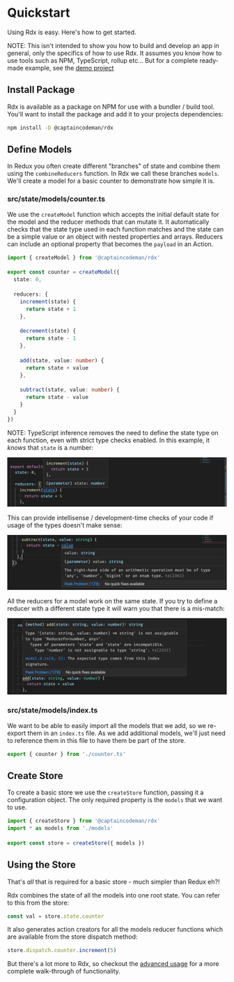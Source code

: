 # Quickstart

Using Rdx is easy. Here's how to get started.

NOTE: This isn't intended to show you how to build and develop an app in general, only the specifics of how to use Rdx. It assumes you know how to use tools such as NPM, TypeScript, rollup etc... But for a complete ready-made example, see the [demo project](https://github.com/CaptainCodeman/rdx-demo/)

## Install Package

Rdx is available as a package on NPM for use with a bundler / build tool. You'll want to install the package and add it to your projects dependencies:

```bash
npm install -D @captaincodeman/rdx
```

## Define Models

In Redux you often create different "branches" of state and combine them using the `combineReducers` function. In Rdx we call these branches `models`. We'll create a model for a basic counter to demonstrate how simple it is.

### src/state/models/counter.ts

We use the `createModel` function which accepts the initial default state for the model and the reducer methods that can mutate it. It automatically checks that the state type used in each function matches and the state can be a simple value or an object with nested properties and arrays. Reducers can include an optional property that becomes the `payload` in an Action.

```ts
import { createModel } from '@captaincodeman/rdx'

export const counter = createModel({
  state: 0,

  reducers: {
    increment(state) {
      return state + 1
    },

    decrement(state) {
      return state - 1
    },

    add(state, value: number) {
      return state + value
    },

    subtract(state, value: number) {
      return state - value
    }
  }
})
```

NOTE: TypeScript inference removes the need to define the state type on each function, even with strict type checks enabled. In this example, it _knows_ that `state` is a number:

![](reducer-state-inference.png)

This can provide intellisense / development-time checks of your code if usage of the types doesn't make sense:

![](reducer-state-typing.png)

All the reducers for a model work on the same state. If you try to define a reducer with a different state type it will warn you that there is a mis-match:

![](reducer-state-mismatch.png)

### src/state/models/index.ts

We want to be able to easily import all the models that we add, so we re-export them in an `index.ts` file. As we add additional models, we'll just need to reference them in this file to have them be part of the store.

```ts
export { counter } from './counter.ts'
```

## Create Store

To create a basic store we use the `createStore` function, passing it a configuration object. The only required property is the `models` that we want to use.

```ts
import { createStore } from '@captaincodeman/rdx'
import * as models from './models'

export const store = createStore({ models })
```

## Using the Store

That's _all_ that is required for a basic store - much simpler than Redux eh?!

Rdx combines the state of all the models into one root state. You can refer to this from the store:

```ts
const val = store.state.counter
```

It also generates action creators for all the models reducer functions which are available from the store dispatch method:

```ts
store.dispatch.counter.increment(5)
```

But there's a lot more to Rdx, so checkout the [advanced usage](advanced) for a more complete walk-through of functionality.